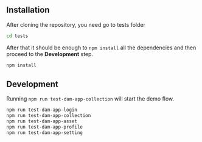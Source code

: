 ## Installation

After cloning the repository, you need go to tests folder
```bash
cd tests
```
 After that it should be enough to `npm install` all the dependencies and then proceed to the **Development** step.

```bash
npm install
```

## Development

Running `npm run test-dam-app-collection` will start the demo flow.


```bash
npm run test-dam-app-login
npm run test-dam-app-collection
npm run test-dam-app-asset
npm run test-dam-app-profile
npm run test-dam-app-setting
```